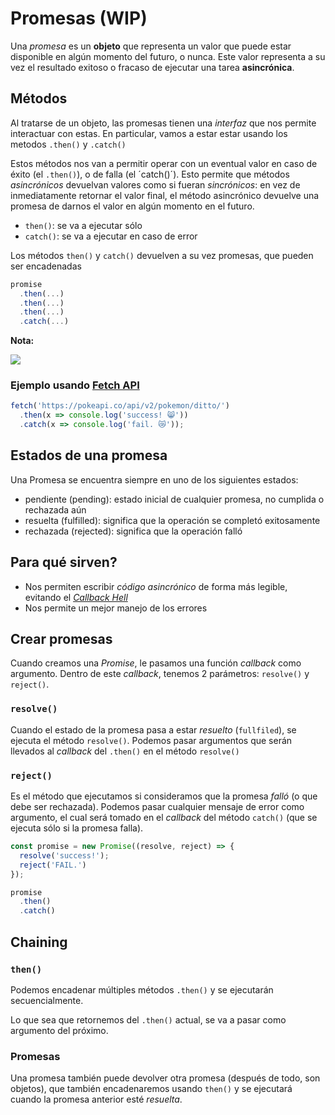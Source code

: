# Promesas (WIP)

Una _promesa_ es un **objeto** que representa un valor que puede estar disponible en algún momento del futuro, o nunca. 
Este valor representa a su vez el resultado exitoso o fracaso de ejecutar una tarea **asincrónica**.

## Métodos

Al tratarse de un objeto, las promesas tienen una _interfaz_ que nos permite interactuar con estas. 
En particular, vamos a estar estar usando los metodos `.then()` y `.catch()`

Estos métodos nos van a permitir operar con un eventual valor en caso de éxito (el `.then()`), o de falla (el ´catch()´). Esto permite que métodos _asincrónicos_ devuelvan valores como si fueran _sincrónicos_: en vez de inmediatamente retornar el valor final, el método asincrónico devuelve una promesa de darnos el valor en algún momento en el futuro.

- `then()`: se va a ejecutar sólo
- `catch()`: se va a ejecutar en caso de error

Los métodos `then()` y `catch()` devuelven a su vez promesas, que pueden ser encadenadas

```js
promise
  .then(...)
  .then(...)
  .then(...)
  .catch(...)
```

**Nota:**

![](https://i.imgur.com/xA4ea9r.png)

### Ejemplo usando [Fetch API](https://developer.mozilla.org/en-US/docs/Web/API/Fetch_API)

```js
fetch('https://pokeapi.co/api/v2/pokemon/ditto/')
  .then(x => console.log('success! 😸'))
  .catch(x => console.log('fail. 😿'));
```

## Estados de una promesa

Una Promesa se encuentra siempre en uno de los siguientes estados:

- pendiente (pending): estado inicial de cualquier promesa, no cumplida o rechazada aún
- resuelta (fulfilled): significa que la operación se completó exitosamente
- rechazada (rejected): significa que la operación falló

## Para qué sirven?

- Nos permiten escribir _código asincrónico_ de forma más legible, evitando el [_Callback Hell_](http://callbackhell.com/)
- Nos permite un mejor manejo de los errores

## Crear promesas

Cuando creamos una _Promise_, le pasamos una función _callback_ como argumento. Dentro de este _callback_, tenemos 2 parámetros: `resolve()` y `reject()`.

### `resolve()` 

Cuando el estado de la promesa pasa a estar _resuelto_ (`fullfiled`), se ejecuta el método `resolve()`. Podemos pasar argumentos que serán llevados al _callback_ del `.then()` en el método `resolve()`

### `reject()`

Es el método que ejecutamos si consideramos que la promesa _falló_ (o que debe ser rechazada). Podemos pasar cualquier mensaje de error como argumento, el cual será tomado en el _callback_ del método `catch()` (que se ejecuta sólo si la promesa falla).

```js
const promise = new Promise((resolve, reject) => {
  resolve('success!');
  reject('FAIL.')
});

promise
  .then()
  .catch()
```

## Chaining 

### `then()`

Podemos encadenar múltiples métodos `.then()` y se ejecutarán secuencialmente.

Lo que sea que retornemos del `.then()` actual, se va a pasar como argumento del próximo.

### Promesas

Una promesa también puede devolver otra promesa (después de todo, son objetos), que también encadenaremos usando `then()` y se ejecutará cuando la promesa anterior esté _resuelta_.
